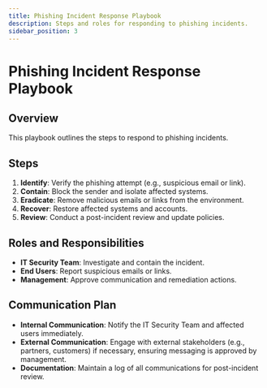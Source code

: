 ```yaml
---
title: Phishing Incident Response Playbook
description: Steps and roles for responding to phishing incidents.
sidebar_position: 3
---
```


# Phishing Incident Response Playbook

## Overview

This playbook outlines the steps to respond to phishing incidents.

## Steps

1. **Identify**: Verify the phishing attempt (e.g., suspicious email or link).
2. **Contain**: Block the sender and isolate affected systems.
3. **Eradicate**: Remove malicious emails or links from the environment.
4. **Recover**: Restore affected systems and accounts.
5. **Review**: Conduct a post-incident review and update policies.

## Roles and Responsibilities

- **IT Security Team**: Investigate and contain the incident.
- **End Users**: Report suspicious emails or links.
- **Management**: Approve communication and remediation actions.

## Communication Plan

- **Internal Communication**: Notify the IT Security Team and affected users immediately.
- **External Communication**: Engage with external stakeholders (e.g., partners, customers) if necessary, ensuring messaging is approved by management.
- **Documentation**: Maintain a log of all communications for post-incident review.
